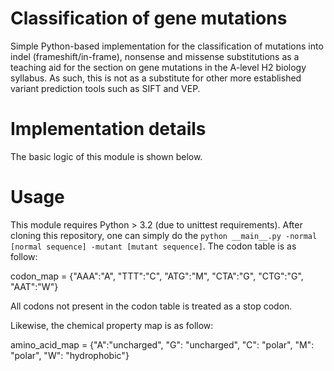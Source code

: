 Classification of gene mutations
===

Simple Python-based implementation for the classification of mutations into indel (frameshift/in-frame), nonsense and missense substitutions as a teaching aid for the section on gene mutations in the A-level H2 biology syllabus. As such, this is not as a substitute for other more established variant prediction tools such as SIFT and VEP.

Implementation details
===

The basic logic of this module is shown below.

Usage
===
This module requires Python > 3.2 (due to unittest requirements).
After cloning this repository, one can simply do the `python __main__.py -normal [normal sequence] -mutant [mutant sequence]`. The codon table is as follow:

codon_map = {"AAA":"A",
            "TTT":"C",
            "ATG":"M",
            "CTA":"G",
            "CTG":"G",
            "AAT":"W"}

All codons not present in the codon table is treated as a stop codon.

Likewise, the chemical property map is as follow:

amino_acid_map = {"A":"uncharged",
                   "G": "uncharged",
                   "C": "polar",
                   "M": "polar",
                   "W": "hydrophobic"}
